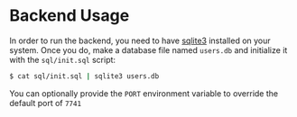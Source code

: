 # Backend Usage

In order to run the backend, you need to have [sqlite3](https://sqlite.org)
installed on your system. Once you do, make a database file named `users.db`
and initialize it with the `sql/init.sql` script:

```sh
$ cat sql/init.sql | sqlite3 users.db
```

You can optionally provide the `PORT` environment variable to override the
default port of `7741`
